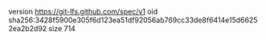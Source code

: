 version https://git-lfs.github.com/spec/v1
oid sha256:3428f5900e305f6d123ea51df92056ab769cc33de8f6414e15d66252ea2b2d92
size 714
